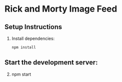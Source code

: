 # Rick and Morty Image Feed

## Setup Instructions
1. Install dependencies:
   ```bash
   npm install
## Start the development server:
2. npm start

 
